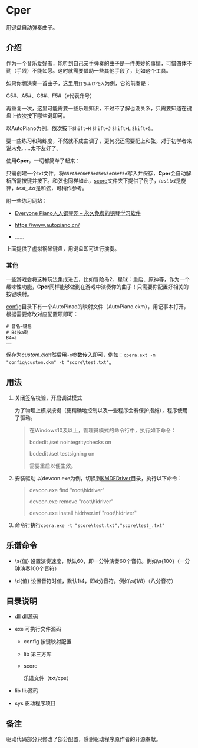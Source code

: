 # Cper

用键盘自动弹奏曲子。

## 介绍

作为一个音乐爱好者，能听到自己亲手弹奏的曲子是一件美妙的事情，可惜四体不勤（手残）不能如愿。这时就需要借助一些其他手段了，比如这个工具。

如果你想演奏一首曲子，这里用`打ち上げ花火`为例，它的前奏是：

G5#、A5#、C6#、F5#（`#`代表升号）

再重复一次，这里可能需要一些乐理知识，不过不了解也没关系，只需要知道在键盘上依次按下哪些键即可。

以AutoPiano为例，依次按下`Shift+H` `Shift+J` `Shift+L` `Shift+G`。

要一些练习和熟练度，不然就不成曲调了，更何况还需要配上和弦，对于初学者来说未免……太不友好了。

使用**Cper**，一切都简单了起来：

只需创建一个txt文件，将`G5#A5#C6#F5#G5#A5#C6#F5#`写入并保存，**Cper**会自动解析所需按键并按下。和弦也同样如此，<u>score</u>文件夹下提供了例子，*test.txt*是旋律，*test_.txt*是和弦，可稍作参考。

附一些练习网站：

- [Everyone Piano人人钢琴网 – 永久免费的钢琴学习软件](https://www.everyonepiano.cn/)

- https://www.autopiano.cn/

- ……

上面提供了虚拟钢琴键盘，用键盘即可进行演奏。

### 其他

一些游戏会将这种玩法集成进去，比如冒险岛2、星球：重启、原神等，作为一个趣味性功能，**Cper**同样能够做到在游戏中演奏你的曲子！只需要你配置好相关的按键映射。

<u>config</u>目录下有一个AutoPinao的映射文件（AutoPiano.ckm），用记事本打开，根据需要修改对应配置项即可：

```
# 音名=键名
# B4按a键
B4=a
…… 
```

保存为*custom.ckm*然后用`-m`参数传入即可，例如：`cpera.ext -m "config\custom.ckm" -t "score\test.txt"`。

## 用法

1. 关闭签名校验，开启调试模式
   
   为了物理上模拟按键（更精确地控制以及一些程序会有保护措施），程序使用了驱动。
   
   > 在Windows10及以上，管理员模式的命令行中，执行如下命令：
   > 
   > bcdedit /set nointegritychecks on
   > 
   > bcdedit /set testsigning on
   > 
   > 需要重启以便生效。

2. 安装驱动
   以devcon.exe为例，切换到<u>KMDFDriver</u>目录，执行以下命令：
   
   > devcon.exe find "root\hidriver"
   > 
   > devcon.exe remove "root\hidriver"
   > 
   > devcon.exe install hidriver.inf "root\hidriver"

3. 命令行执行`cpera.exe -t "score\test.txt","score\test_.txt"`

## 乐谱命令

- \s{值}
  设置演奏速度，默认60，即一分钟演奏60个音符。例如\s{100}（一分钟演奏100个音符）

- \d{值}
  设置音符时值，默认1/4，即4分音符。例如\s{1/8}（八分音符）

## 目录说明

- dll
  dll源码

- exe
  可执行文件源码
  
  - config
    按键映射配置
  
  - lib
    第三方库
  
  - score
    
    乐谱文件（txt/cps）

- lib
  lib源码

- sys
  驱动程序项目

## 备注

驱动代码部分只修改了部分配置，感谢驱动程序原作者的开源奉献。
